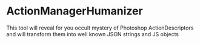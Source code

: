# ActionManagerHumanizer
This tool will reveal for you occult mystery of Photoshop ActionDescriptors and will transform them into well known JSON strings and JS objects
